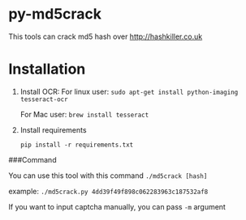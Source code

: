 py-md5crack
===========

This tools can crack md5 hash over http://hashkiller.co.uk

Installation
============
1. Install OCR:
    For linux user:
    `sudo apt-get install python-imaging tesseract-ocr`

    For Mac user:
    `brew install tesseract`

2. Install requirements

    `pip install -r requirements.txt`


###Command

You can use this tool with this command `./md5crack [hash]`

example: `./md5crack.py 4dd39f49f898c062283963c187532af8`

If you want to input captcha manually, you can pass `-m` argument
